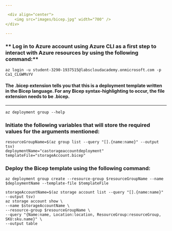 ```yaml
---

 <div align="center">
    <img src="images/bicep.jpg" width="700" />
</div>

---
```


### ** Log in to Azure account using Azure CLI as a first step to interact with Azure resources by using the following command:**

```
az login -u student-3290-1937515@labscloudacademy.onmicrosoft.com -p Ca1_CLGWMsYV
```

#### The .bicep extension tells you that this is a deployment template written in the Bicep language. For any Bicep syntax-highlighting to occur, the file extension needs to be .bicep.

---

```
az deployment group --help
```

### **Initiate the following variables that will store the required values for the arguments mentioned:**

```
resourceGroupName=$(az group list --query "[].{name:name}" --output tsv)
deploymentName="castorageaccountdeployment"
templateFile="storageAccount.bicep"
```

### **Deploy the Bicep template using the following command:**

```
az deployment group create --resource-group $resourceGroupName --name $deploymentName --template-file $templateFile
```

```
storageAccountName=$(az storage account list --query "[].{name:name}" --output tsv)
az storage account show \
--name $storageAccountName \
--resource-group $resourceGroupName \
--query "{Name:name, Location:location, ResourceGroup:resourceGroup, SKU:sku.name}" \
--output table
```
